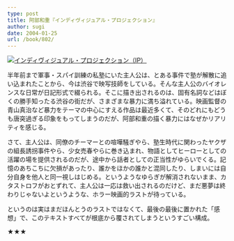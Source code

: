 ```yaml
---
type: post
title: 阿部和重『インディヴィジュアル・プロジェクション』
author: sugi
date: 2004-01-25
url: /book/802/
---
```

<a href="http://www.amazon.co.jp/exec/obidos/ASIN/B00FAI7D84/chezsugi-22/ref=nosim/" name="amazletlink" target="_blank"><img src="http://ecx.images-amazon.com/images/I/51c198%2B-RPL.jpg" alt="インディヴィジュアル・プロジェクション（IP）" class="alignleft" /></a>

半年前まで軍事・スパイ訓練の私塾にいた主人公は、とある事件で塾が解散に追い込まれたことから、今は渋谷で映写技師をしている。そんな主人公のバイオレンスな日常が日記形式で綴られる。そこに描き出されるのは、固有名詞などはぼくの勝手知ったる渋谷の街だが、さまざまな暴力に満ち溢れている。映画監督の青山真治など暴力をテーマの中心にすえる作品は最近多くて、そのどれにもどうも唐突過ぎる印象をもってしまうのだが、阿部和重の描く暴力にはなぜかリアリティを感じる。

さて、主人公は、同僚のチーマーとの喧嘩騒ぎやら、塾生時代に関わったヤクザの組長誘拐事件やら、少女売春やらに巻き込まれ、物語としてヒーローとしての活躍の場を提供されるのだが、途中から話者としての正当性がゆらいでくる。記憶のあちこちに欠損があったり、誰かをほかの誰かと混同したり、しまいには自分自身を他人と同一視しはじめる。というようなゆらぎが解消されないまま、カタストロフがおとずれて、主人公は一応は救い出されるのだけど、まだ悪夢は終わりじゃないよというような、ホラー映画的ラストが待っている。

というのは実はまだほんとうのラストではなくて、最後の最後に置かれた「感想」で、このテキストすべてが根底から覆されてしまうというすごい構成。

★★★
